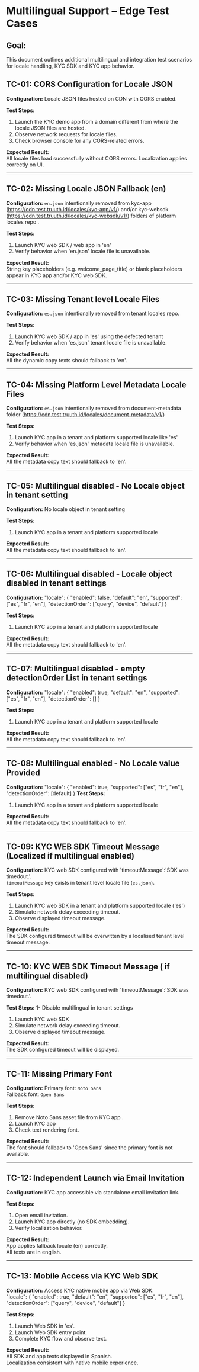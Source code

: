# Multilingual Support – Edge Test Cases


## Goal: 
This document outlines additional multilingual and integration test scenarios for locale handling, KYC SDK and KYC app behavior.


## **TC-01: CORS Configuration for Locale JSON**
**Configuration:**
Locale JSON files hosted on CDN with CORS enabled.

**Test Steps:**
1. Launch the KYC demo app from a domain different from where the locale JSON files are hosted.  
2. Observe network requests for locale files.  
3. Check browser console for any CORS-related errors.

**Expected Result:**  
All locale files load successfully without CORS errors. Localization applies correctly on UI.

---

## **TC-02: Missing Locale JSON Fallback (en)**
**Configuration:**
`en.json` intentionally removed from kyc-app (https://cdn.test.truuth.id/locales/kyc-app/v1/) and/or kyc-websdk (https://cdn.test.truuth.id/locales/kyc-websdk/v1/) folders of platform locales repo .  

**Test Steps:**
1. Launch KYC web SDK / web app in 'en'   
2. Verify behavior when 'en.json' locale file is unavailable.

**Expected Result:**  
String key placeholders (e.g. welcome_page_title) or blank placeholders appear in KYC app and/or KYC web SDK.

---

## **TC-03: Missing Tenant level Locale Files**
**Configuration:**
`es.json` intentionally removed from tenant locales repo.  

**Test Steps:**
1. Launch KYC web SDK / app in 'es' using the defected tenant
2. Verify behavior when 'es.json' tenant locale file is unavailable.

**Expected Result:**  
All the dynamic copy texts should fallback to 'en'.

---

## **TC-04: Missing Platform Level Metadata Locale Files**
**Configuration:**
`es.json` intentionally removed from document-metadata folder (https://cdn.test.truuth.id/locales/document-metadata/v1/)

**Test Steps:**
1. Launch KYC app in a tenant and platform supported locale like 'es'
2. Verify behavior when 'es.json' metadata locale file is unavailable.

**Expected Result:**  
All the metadata copy text should fallback to 'en'.

---

## **TC-05: Multilingual disabled - No Locale object in tenant setting**
**Configuration:**
No locale object in tenant setting

**Test Steps:**
1. Launch KYC app in a tenant and platform supported locale

**Expected Result:**  
All the metadata copy text should fallback to 'en'.

---

## **TC-06: Multilingual disabled - Locale object disabled in tenant settings**
**Configuration:**
 "locale": {
        "enabled": false, 
        "default": "en", 
        "supported": ["es", "fr", "en"], 
        "detectionOrder": ["query", "device", "default"]
    }

**Test Steps:**
1. Launch KYC app in a tenant and platform supported locale

**Expected Result:**  
All the metadata copy text should fallback to 'en'.

---

## **TC-07: Multilingual disabled - empty detectionOrder List in tenant settings**
**Configuration:**
 "locale": {
        "enabled": true, 
        "default": "en", 
        "supported": ["es", "fr", "en"], 
        "detectionOrder": []
    }

**Test Steps:**
1. Launch KYC app in a tenant and platform supported locale

**Expected Result:**  
All the metadata copy text should fallback to 'en'.

---

## **TC-08: Multilingual enabled - No Locale value Provided**
**Configuration:**
 "locale": {
        "enabled": true, 
        "supported": ["es", "fr", "en"], 
        "detectionOrder": [default]
    }
**Test Steps:**
1. Launch KYC app in a tenant and platform supported locale

**Expected Result:**  
All the metadata copy text should fallback to 'en'.

---

## **TC-09: KYC WEB SDK Timeout Message (Localized if multilingual enabled)**
**Configuration:**
KYC web SDK configured with 'timeoutMessage':'SDK was timedout.'.  
`timeoutMessage` key exists in tenant level locale file (`es.json`).

**Test Steps:**
1. Launch KYC web SDK in a tenant and platform supported locale ('es')
1. Simulate network delay exceeding timeout.  
2. Observe displayed timeout message.

**Expected Result:**  
The SDK configured timeout will be overwitten by a localised tenant level timeout message.

---

## **TC-10: KYC WEB SDK Timeout Message ( if multilingual disabled)**
**Configuration:**
KYC web SDK configured with 'timeoutMessage':'SDK was timedout.'.  

**Test Steps:**
1- Disable multilingual in tenant settings
1. Launch KYC web SDK 
1. Simulate network delay exceeding timeout.  
2. Observe displayed timeout message.

**Expected Result:**  
The SDK configured timeout will be displayed.

---

## **TC-11: Missing Primary Font**
**Configuration:**
Primary font: `Noto Sans`  
Fallback font: `Open Sans`

**Test Steps:**
1. Remove Noto Sans asset file from KYC app .
2. Launch KYC app   
3. Check text rendering font.

**Expected Result:**  
The font should fallback to 'Open Sans' since the primary font is not available.

---

## **TC-12: Independent Launch via Email Invitation**
**Configuration:**
KYC app accessible via standalone email invitation link.

**Test Steps:**
1. Open email invitation.  
2. Launch KYC app directly (no SDK embedding).  
3. Verify localization behavior.

**Expected Result:**  
App applies fallback locale (en) correctly.  
All texts are in english.

---

## **TC-13: Mobile Access via KYC Web SDK**
**Configuration:**
Access KYC native mobile app via Web SDK.  
"locale": {
        "enabled": true, 
        "default": "en", 
        "supported": ["es", "fr", "en"], 
        "detectionOrder": ["query", "device", "default"]
    }

**Test Steps:**
1. Launch Web SDK in 'es'.  
2. Launch Web SDK entry point.  
3. Complete KYC flow and observe text.

**Expected Result:**  
All SDK and app texts displayed in Spanish.  
Localization consistent with native mobile experience.

